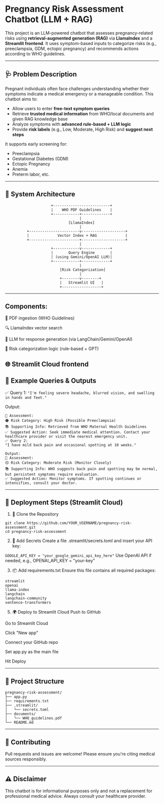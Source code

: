 # Pregnancy Risk Assessment Chatbot (LLM + RAG)

This project is an LLM-powered chatbot that assesses pregnancy-related risks using **retrieval-augmented generation (RAG)** via **LlamaIndex** and a **Streamlit frontend**. It uses symptom-based inputs to categorize risks (e.g., preeclampsia, GDM, ectopic pregnancy) and recommends actions according to WHO guidelines.

---

## 🩺 Problem Description

Pregnant individuals often face challenges understanding whether their symptoms indicate a medical emergency or a manageable condition. This chatbot aims to:

- Allow users to enter **free-text symptom queries**
- Retrieve **trusted medical information** from WHO/local documents and given RAG knowledge base
- Analyze symptoms with **advanced rule-based + LLM logic**
- Provide **risk labels** (e.g., Low, Moderate, High Risk) and **suggest next steps**

It supports early screening for:
- Preeclampsia
- Gestational Diabetes (GDM)
- Ectopic Pregnancy
- Anemia
- Preterm labor, etc.

---

## 🧠 System Architecture

```plaintext
                     +--------------------------+
                     |    WHO PDF Guidelines    |
                     +------------+-------------+
                                  |
                             [LlamaIndex]
                                  |
          +-----------------------v--------------------+
          |             Vector Index + RAG             |
          +-----------------------+--------------------+
                                  |
                     +------------v-------------+
                     |       Query Engine       |
                     | (using Gemini/OpenAI LLM)|
                     +------------+-------------+
                                  |
                         [Risk Categorization]
                                  |
                         +--------v--------+
                         |   Streamlit UI   |
                         +------------------+
```
---
## Components:

📄 PDF ingestion (WHO Guidelines)

🔍 LlamaIndex vector search

🤖 LLM for response generation (via LangChain/Gemini/OpenAI)

🧠 Risk categorization logic (rule-based + GPT)

🌐 Streamlit Cloud frontend
---
## 💬 Example Queries & Outputs
✅ Query 1:
``` "I'm feeling severe headache, blurred vision, and swelling in hands and feet." ```

Output:
```
🤖 Assessment:
🟠 Risk Category: High Risk (Possible Preeclampsia)
📚 Supporting Info: Retrieved from WHO Maternal Health Guidelines
✅ Suggested Action: Seek immediate medical attention. Contact your healthcare provider or visit the nearest emergency unit.
✅ Query 2:
"I have mild back pain and occasional spotting at 10 weeks."
```

```
Output:
🤖 Assessment:
🟡 Risk Category: Moderate Risk (Monitor Closely)
📚 Supporting Info: WHO suggests back pain and spotting may be normal, but persistent symptoms require evaluation.
✅ Suggested Action: Monitor symptoms. If spotting continues or intensifies, consult your doctor.
```


---
## 🚀 Deployment Steps (Streamlit Cloud)
1. 🔧 Clone the Repository

```
git clone https://github.com/YOUR_USERNAME/pregnancy-risk-assessment.git
cd pregnancy-risk-assessment
```

2. 📄 Add Secrets
Create a file .streamlit/secrets.toml and insert your API key:

``` GOOGLE_API_KEY = "your_google_gemini_api_key_here" ```
Use OpenAI API if needed, e.g., OPENAI_API_KEY = "your-key"

3. 📦 Add requirements.txt
Ensure this file contains all required packages:
```
streamlit
openai
llama-index
langchain
langchain-community
sentence-transformers
```

5. 🌍 Deploy to Streamlit Cloud
Push to GitHub

Go to Streamlit Cloud

Click "New app"

Connect your GitHub repo

Set app.py as the main file

Hit Deploy

---

## 📁 Project Structure

```
pregnancy-risk-assessment/
├── app.py
├── requirements.txt
├── .streamlit/
│   └── secrets.toml
├── documents/
│   └── WHO_guidelines.pdf
└── README.md
```

---
## 🤝 Contributing
Pull requests and issues are welcome! Please ensure you're citing medical sources responsibly.

---
## ⚠️ Disclaimer
This chatbot is for informational purposes only and not a replacement for professional medical advice. Always consult your healthcare provider.
